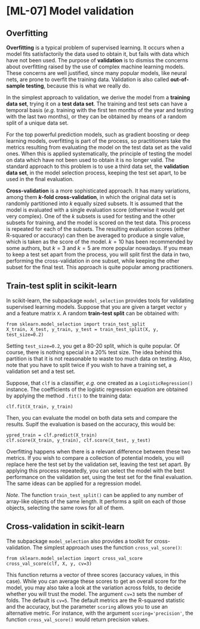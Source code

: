 # [ML-07] Model validation

## Overfitting

**Overfitting** is a typical problem of supervised learning. It occurs when a model fits satisfactorily the data used to obtain it, but fails with data which have not been used. The purpose of **validation** is to dismiss the concerns about overfitting raised by the use of complex machine learning models. These concerns are well justified, since many popular models, like neural nets, are prone to overfit the training data. Validation is also called **out-of-sample testing**, because this is what we really do.

In the simplest approach to validation, we derive the model from a **training data set**, trying it on a **test data set**. The training and test sets can have a temporal basis (*e.g*. training with the first ten months of the year and testing with the last two months), or they can be obtained by means of a random split of a unique data set.

For the top powerful prediction models, such as gradient boosting or deep learning models, overfitting is part of the process, so practitioners take the metrics resulting from evaluating the model on the test data set as the valid ones. When this is applied systematically, the principle of testing the model on data which have not been used to obtain it is no longer valid. The standard approach to this problem is to use a third data set, the **validation data set**, in the model selection process, keeping the test set apart, to be used in the final evaluation.

**Cross-validation** is a more sophisticated approach. It has many variations, among them **$k$-fold cross-validation**, in which the original data set is randomly partitioned into $k$ equally sized subsets. It is assumed that the model is evaluated with a single evaluation score (otherwise it would get very complex). One of the $k$ subsets is used for testing and the other subsets for training, and the model is scored on the test data. This process is repeated for each of the  subsets. The resulting evaluation scores (either R-squared or accuracy) can then be averaged to produce a single value, which is taken as the score of the model. $k=10$ has been recommended by some authors, but $k=3$ and $k=5$ are more popular nowadays. If you mean to keep a test set apart from the process, you will split first the data in two, performing the cross-validation in one subset, while keeping the other subset for the final test. This approach is quite popular among practitioners.

## Train-test split in scikit-learn

In scikit-learn, the subpackage `model_selection` provides tools for validating supervised learning models. Suppose that you are given a target vector `y` and a feature matrix `X`. A random **train-test split** can be obtained with:

```
from sklearn.model_selection import train_test_split
X_train, X_test, y_train, y_test = train_test_split(X, y, test_size=0.2)
```

Setting `test_size=0.2`, you get a 80-20 split, which is quite popular. Of course, there is nothing special in a 20% test size. The idea behind this partition is that it is not reasonable to waste too much data on testing. Also, note that you have to split twice if you wish to have a training set, a validation set and a test set.

Suppose, that `clf` is a classifier, *e.g*. one created as a `LogisticRegression()` instance. The coefficients of the logistic regression equation are obtained by applying the method `.fit()` to the training data:

```
clf.fit(X_train, y_train)
```

Then, you can evaluate the model on both data sets and compare the results. SupIf the evaluation is based on the accuracy, this would be:

```
ypred_train = clf.predict(X_train)
clf.score(X_train, y_train), clf.score(X_test, y_test)
```

Overfitting happens when there is a relevant difference between these two metrics. If you wish to compare a collection of potential models, you will replace here the test set by the validation set, leaving the test set apart. By applying this process repeatedly, you can select the model with the best performance on the validation set, using the test set for the final evaluation. The same ideas can be applied for a regression model.

*Note*. The function `train_test_split()` can be applied to any number of array-like objects of the same length. It performs a split on each of those objects, selecting the same rows for all of them.

## Cross-validation in scikit-learn

The subpackage `model_selection` also provides a toolkit for cross-validation. The simplest approach uses the function `cross_val_score()`:

```
from sklearn.model_selection import cross_val_score
cross_val_score(clf, X, y, cv=3)
```

This function returns a vector of three scores (accuracy values, in this case). While you can average these scores to get an overall score for the model, you may also take a look at the variation across folds, to decide whether you will trust the model. The argument `cv=3` sets the number of folds. The default is `cv=5`. The default metrics are the R-squared statistic and the accuracy, but the parameter `scoring` allows you to use an alternative metric. For instance, with the argument `scoring='precision'`, the function `cross_val_score()` would return precision values.
